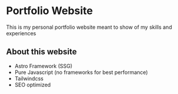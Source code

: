 # Portfolio Website

This is my personal portfolio website meant to show of my skills and experiences

## About this website

- Astro Framework (SSG)
- Pure Javascript (no frameworks for best performance)
- Tailwindcss
- SEO optimized
